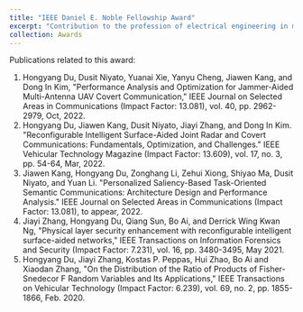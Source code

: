 ```yaml
---
title: "IEEE Daniel E. Noble Fellowship Award"
excerpt: "Contribution to the profession of electrical engineering in mobile radio communications, with preference for public safety communications.<br/><img src='/images/VTS.jpg'>"
collection: Awards
---
```


Publications related to this award:

1. Hongyang Du, Dusit Niyato, Yuanai Xie, Yanyu Cheng, Jiawen Kang, and Dong In Kim, "Performance Analysis and Optimization for Jammer-Aided Multi-Antenna UAV Covert Communication," IEEE Journal on Selected Areas in Communications (Impact Factor: 13.081), vol. 40, pp. 2962-2979, Oct, 2022.
2. Hongyang Du, Jiawen Kang, Dusit Niyato, Jiayi Zhang, and Dong In Kim. "Reconfigurable Intelligent Surface-Aided Joint Radar and Covert Communications: Fundamentals, Optimization, and Challenges." IEEE Vehicular Technology Magazine (Impact Factor: 13.609), vol. 17, no. 3, pp. 54-64, Mar, 2022.
3. Jiawen Kang, Hongyang Du, Zonghang Li, Zehui Xiong, Shiyao Ma, Dusit Niyato, and Yuan Li. "Personalized Saliency-Based Task-Oriented Semantic Communications: Architecture Design and Performance Analysis." IEEE Journal on Selected Areas in Communications (Impact Factor: 13.081), to appear, 2022.
4. Jiayi Zhang, Hongyang Du, Qiang Sun, Bo Ai, and Derrick Wing Kwan Ng, "Physical layer security enhancement with reconfigurable intelligent surface-aided networks," IEEE Transactions on Information Forensics and Security (Impact Factor: 7.231), vol. 16, pp. 3480-3495, May 2021.
5. Hongyang Du, Jiayi Zhang, Kostas P. Peppas, Hui Zhao, Bo Ai and Xiaodan Zhang, "On the Distribution of the Ratio of Products of Fisher-Snedecor F Random Variables and Its Applications," IEEE Transactions on Vehicular Technology (Impact Factor: 6.239), vol. 69, no. 2, pp. 1855-1866, Feb. 2020.
